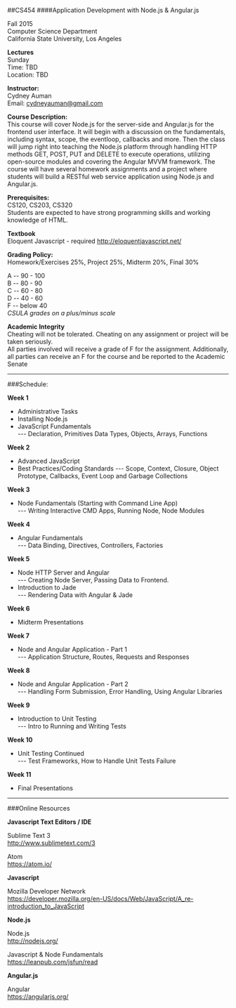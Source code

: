 ##CS454
####Application Development with Node.js & Angular.js


Fall 2015 <br/>
Computer Science Department <br/>
California State University, Los Angeles


**Lectures** <br/>
Sunday <br/>
Time: TBD <br/>
Location: TBD


**Instructor:** <br/>
Cydney Auman <br/>
Email: cydneyauman@gmail.com


**Course Description:** <br/>
This course will cover Node.js for the server-side and Angular.js for the frontend user interface. It will begin with a discussion on the fundamentals, including syntax, scope, the eventloop, callbacks and more. Then the class will jump right into teaching the Node.js platform through handling HTTP methods GET, POST, PUT and DELETE to execute operations, utilizing open-source modules and covering the Angular MVVM framework.  The course will have several homework assignments and a project where students will build a RESTful web service application using Node.js and Angular.js.

**Prerequisites:** <br/>
CS120, CS203, CS320 <br/>
Students are expected to have strong programming skills and working knowledge of HTML.

**Textbook** <br/>
Eloquent Javascript - required
http://eloquentjavascript.net/

**Grading Policy:** <br/>
Homework/Exercises 25%, Project 25%, Midterm 20%, Final 30%

A -- 90 - 100 <br/>
B -- 80 - 90 <br/>
C -- 60 - 80 <br/>
D -- 40 - 60 <br/>
F -- below 40 <br/>
*CSULA grades on a plus/minus scale*

**Academic Integrity** <br/>
Cheating will not be tolerated. Cheating on any assignment or project will be taken seriously.  
All parties involved will receive a grade of F for the assignment.  Additionally, all parties can receive an F for the course and be reported to the Academic Senate

<hr/>

###Schedule:

**Week 1**

 - Administrative Tasks <br/>
 - Installing Node.js <br/>
 - JavaScript Fundamentals <br/>
 --- Declaration, Primitives Data Types, Objects, Arrays, Functions

**Week 2**

 - Advanced JavaScript <br/>
 - Best Practices/Coding Standards 
 --- Scope, Context, Closure, Object Prototype, Callbacks, Event Loop and Garbage Collections

**Week 3**

 - Node Fundamentals (Starting with Command Line App) <br/>
--- Writing Interactive CMD Apps, Running Node, Node Modules

**Week 4**

- Angular Fundamentals <br/>
--- Data Binding, Directives, Controllers, Factories

**Week 5**

- Node HTTP Server and Angular <br/>
--- Creating Node Server, Passing Data to Frontend.
- Introduction to Jade <br/>
--- Rendering Data with Angular & Jade

**Week 6**

- Midterm Presentations

**Week 7**

- Node and Angular Application -  Part 1 <br/>
--- Application Structure, Routes, Requests and Responses

**Week 8**

- Node and Angular Application - Part 2 <br/>
--- Handling Form Submission, Error Handling, Using Angular Libraries

**Week 9**

- Introduction to Unit Testing <br/>
--- Intro to Running and Writing Tests

**Week 10**

- Unit Testing Continued <br/>
--- Test Frameworks, How to Handle Unit Tests Failure

**Week 11**

- Final Presentations

<hr/>
###Online Resources

**Javascript Text Editors / IDE**

Sublime Text 3 <br/>
http://www.sublimetext.com/3

Atom <br/>
https://atom.io/

**Javascript**

Mozilla Developer Network <br/>
https://developer.mozilla.org/en-US/docs/Web/JavaScript/A_re-introduction_to_JavaScript


**Node.js**

Node.js <br/>
http://nodejs.org/

Javascript & Node Fundamentals <br/>
https://leanpub.com/jsfun/read


**Angular.js**

Angular <br/>
https://angularjs.org/
